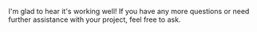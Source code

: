 I'm glad to hear it's working well! If you have any more questions or need further assistance with your project, feel free to ask. 

